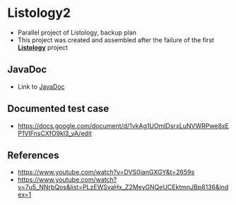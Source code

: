 # Listology2

* Parallel project of Listology, backup plan
* This project was created and assembled after the failure of the first [**Listology**](https://gitlab.metropolia.fi/kaiyuz/Test-Project-07-02-2022) project

## JavaDoc
* Link to [JavaDoc](https://users.metropolia.fi/~sauravka/JavaDOC/JavaDocFinal/fi/kaiyu/listology2/package-summary.html)

## Documented test case
* https://docs.google.com/document/d/1vkAg1UOmIDsrxLuNVWRPwe8xEP1VlFnsCXfO9kl3_vA/edit

## References
* https://www.youtube.com/watch?v=DVS0ianGXGY&t=2659s
* https://www.youtube.com/watch?v=7u5_NNrbQos&list=PLzEWSvaHx_Z2MeyGNQeUCEktmnJBp8136&index=1

